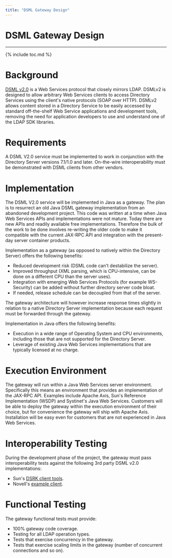 ```yaml
---
title: "DSML Gateway Design"
---
```


# DSML Gateway Design
---------------------

{% include toc.md %}

Background
==========

[DSML v2.0](http://xml.coverpages.org/DSMLv2-draft14.pdf) is a Web Services protocol that closely mirrors LDAP. DSMLv2 is designed to allow arbitrary Web Services clients to access Directory Services using the client's native protocols (SOAP over HTTP). DSMLv2 allows content stored in a Directory Service to be easily accessed by standard off-the-shelf Web Service applications and development tools, removing the need for application developers to use and understand one of the LDAP SDK libraries.

Requirements
============

A DSML V2.0 service must be implemented to work in conjunction with the Directory Server versions 7.1/1.0 and later. On-the-wire interoperability must be demonstrated with DSML clients from other vendors.

Implementation
==============

The DSML V2.0 service will be implemented in Java as a gateway. The plan is to resurrect an old Java DSML gateway implementation from an abandoned development project. This code was written at a time when Java Web Services APIs and implementations were not mature. Today there are new APIs and readily available free implementations. Therefore the bulk of the work to be done involves re-writing the older code to make it compatible with the current JAX-RPC API and integration with the present-day server container products.

Implementation as a gateway (as opposed to natively within the Directory Server) offers the following benefits:

-   Reduced development risk (DSML code can't destabilize the server).
-   Improved throughput (XML parsing, which is CPU-intensive, can be done on a different CPU than the server uses).
-   Integration with emerging Web Services Protocols (for example WS-Security) can be added without further directory server code bloat.
-   If needed, release schedule can be decoupled from that of the server.

The gateway architecture will however increase response times slightly in relation to a native Directory Server implementation because each request must be forwarded through the gateway.

Implementation in Java offers the following benefits:

-   Execution in a wide range of Operating System and CPU environments, including those that are not supported for the Directory Server.
-   Leverage of existing Java Web Services implementations that are typically licensed at no charge.

Execution Environment
=====================

The gateway will run within a Java Web Services server environment. Specifically this means an environment that provides an implementation of the JAX-RPC API. Examples include Apache Axis, Sun's Reference Implementation (WSDP) and Systinet's Java Web Services. Customers will be able to deploy the gateway within the execution environment of their choice, but for convenience the gateway will ship with Apache Axis. Installation will be easy even for customers that are not experienced in Java Web Services.

Interoperability Testing
========================

During the development phase of the project, the gateway must pass interoperability tests against the following 3rd party DSML v2.0 implementations:

-   Sun's [DSRK client tools](http://docs.sun.com/source/816-6400-10/dsmltools.html).
-   Novell's [example client](http://developer.novell.com/dsml/).

Functional Testing
==================

The gateway functional tests must provide:

-   100% gateway code coverage.
-   Testing for all LDAP operation types.
-   Tests that exercise concurrency in the gateway.
-   Tests that exercise scaling limits in the gateway (number of concurrent connections and so on).


